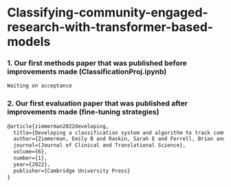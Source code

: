 # Classifying-community-engaged-research-with-transformer-based-models

### 1. Our first methods paper that was published before improvements made (ClassificationProj.ipynb)

```latex
Waiting on acceptance
```

### 2. Our first evaluation paper that was published after improvements made (fine-tuning strategies)

```latex
@article{zimmerman2022developing,
  title={Developing a classification system and algorithm to track community-engaged research using IRB protocols at a large research university},
  author={Zimmerman, Emily B and Raskin, Sarah E and Ferrell, Brian and Krist, Alex H},
  journal={Journal of Clinical and Translational Science},
  volume={6},
  number={1},
  year={2022},
  publisher={Cambridge University Press}
}
```
